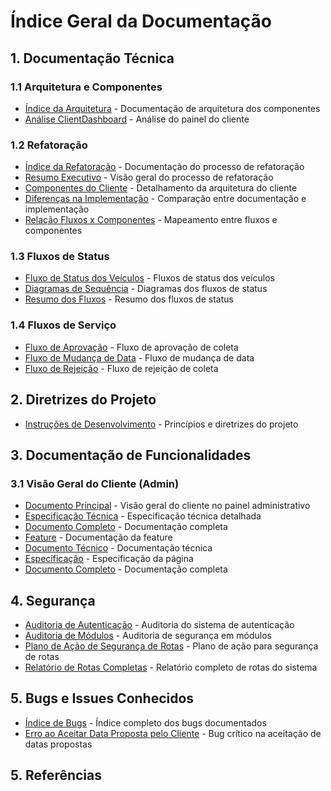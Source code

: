 # Índice Geral da Documentação

## 1. Documentação Técnica

### 1.1 Arquitetura e Componentes
- [Índice da Arquitetura](arquitetura/indice.md) - Documentação de arquitetura dos componentes
- [Análise ClientDashboard](arquitetura/client_dashboard.md) - Análise do painel do cliente

### 1.2 Refatoração
- [Índice da Refatoração](refatoracao/indice.md) - Documentação do processo de refatoração
- [Resumo Executivo](refatoracao/resumo_executivo.md) - Visão geral do processo de refatoração
- [Componentes do Cliente](refatoracao/componentes_cliente.md) - Detalhamento da arquitetura do cliente
- [Diferenças na Implementação](refatoracao/diferencas_implementacao.md) - Comparação entre documentação e implementação
- [Relação Fluxos x Componentes](refatoracao/fluxos_componentes.md) - Mapeamento entre fluxos e componentes

### 1.3 Fluxos de Status
- [Fluxo de Status dos Veículos](fluxos_de_status/fluxo_status_veiculos.md) - Fluxos de status dos veículos
- [Diagramas de Sequência](fluxos_de_status/diagramas_sequencia.md) - Diagramas dos fluxos de status
- [Resumo dos Fluxos](fluxos_de_status/resumo_fluxos_status.md) - Resumo dos fluxos de status

### 1.4 Fluxos de Serviço
- [Fluxo de Aprovação](fluxos_de_servico/fluxo_aprovacao.md) - Fluxo de aprovação de coleta
- [Fluxo de Mudança de Data](fluxos_de_servico/fluxo_mudanca_data.md) - Fluxo de mudança de data
- [Fluxo de Rejeição](fluxos_de_servico/fluxo_rejeicao.md) - Fluxo de rejeição de coleta

## 2. Diretrizes do Projeto

- [Instruções de Desenvolvimento](DEVELOPMENT_INSTRUCTIONS.md) - Princípios e diretrizes do projeto

## 3. Documentação de Funcionalidades

### 3.1 Visão Geral do Cliente (Admin)
- [Documento Principal](admin-client-overview.md) - Visão geral do cliente no painel administrativo
- [Especificação Técnica](admin-client-overview-spec.md) - Especificação técnica detalhada
- [Documento Completo](admin-client-overview-full.md) - Documentação completa
- [Feature](ADMIN_CLIENT_OVERVIEW_FEATURE.md) - Documentação da feature
- [Documento Técnico](ADMIN_CLIENT_OVERVIEW_TECH.md) - Documentação técnica
- [Especificação](ADMIN_CLIENT_OVERVIEW_SPEC.md) - Especificação da página
- [Documento Completo](ADMIN_CLIENT_OVERVIEW_FULL.md) - Documentação completa

## 4. Segurança

- [Auditoria de Autenticação](security/auditoria-autenticacao.md) - Auditoria do sistema de autenticação
- [Auditoria de Módulos](security/auditoria-lib-modulos.md) - Auditoria de segurança em módulos
- [Plano de Ação de Segurança de Rotas](security/plano-acao-seguranca-rotas.md) - Plano de ação para segurança de rotas
- [Relatório de Rotas Completas](security/relatorio-rotas-completas.md) - Relatório completo de rotas do sistema

## 5. Bugs e Issues Conhecidos

- [Índice de Bugs](bugs/indice.md) - Índice completo dos bugs documentados
- [Erro ao Aceitar Data Proposta pelo Cliente](bugs/admin_accept_proposed_date_bug.md) - Bug crítico na aceitação de datas propostas

## 5. Referências
